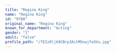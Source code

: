 ```yaml
---
title: "Regina King"
name: "Regina King"
id: "9788"
original_name: "Regina King"
known_for_department: "Acting"
gender: "1"
adult: "false"
profile_path: "/fEIz0ljk9CBrp3AitM5nwjfoGVu.jpg"
---
```

